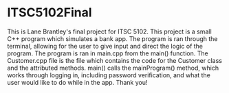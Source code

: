 # ITSC5102Final

This is Lane Brantley's final project for ITSC 5102. This project is a small C++ program which simulates a bank app. The program is ran through the terminal, allowing for the user to give input and direct the logic of the program. The program is ran in main.cpp from the main() function. The Customer.cpp file is the file which contains the code for the Customer class and the attributed methods. main() calls the mainProgram() method, which works through logging in, including password verification, and what the user would like to do while in the app. Thank you!
